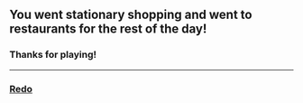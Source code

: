 ## You went stationary shopping and went to restaurants for the rest of the day!
### Thanks for playing!
---

### [Redo](home.md)